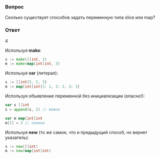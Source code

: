 ### Вопрос

Сколько существует способов задать переменную типа slice или map?

### Ответ

4

Используя **make**:
```go
s := make([]int, 3)
m := make(map[int]int, 3)
```

Используя **var** (литерал):
```go
s := []int{1, 2, 3}
m := map[int]int{1: 1, 2: 2, 3: 3}
```

Используя объявление переменной без инициализации (опасно!):
```go
var s []int
s = append(s, 2) // можно

var m map[int]int
m[1] = 2 // паника
```

Используя **new** (то же самое, что и предыдущий способ, но вернет указатель):
```go
s := new([]int)
m := new(map[int]int)
```